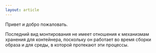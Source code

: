 ```yaml
---
layout: article
---
```


Привет и добро пожаловать. 

Последний вид монтирования не имеет отношения к механизмам хранения для контейнера, поскольку он работает во время сборки образа и для среды, в которой протекают эти процессы.
